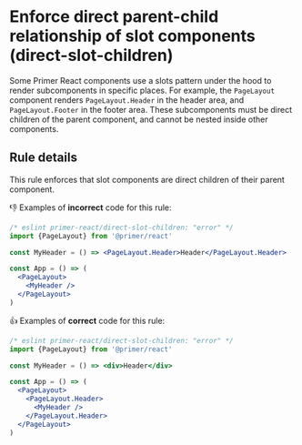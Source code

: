# Enforce direct parent-child relationship of slot components (direct-slot-children)

Some Primer React components use a slots pattern under the hood to render subcomponents in specific places. For example, the `PageLayout` component renders `PageLayout.Header` in the header area, and `PageLayout.Footer` in the footer area. These subcomponents must be direct children of the parent component, and cannot be nested inside other components.

## Rule details

This rule enforces that slot components are direct children of their parent component.

👎 Examples of **incorrect** code for this rule:

```jsx
/* eslint primer-react/direct-slot-children: "error" */
import {PageLayout} from '@primer/react'

const MyHeader = () => <PageLayout.Header>Header</PageLayout.Header>

const App = () => (
  <PageLayout>
    <MyHeader />
  </PageLayout>
)
```

👍 Examples of **correct** code for this rule:

```jsx
/* eslint primer-react/direct-slot-children: "error" */
import {PageLayout} from '@primer/react'

const MyHeader = () => <div>Header</div>

const App = () => (
  <PageLayout>
    <PageLayout.Header>
      <MyHeader />
    </PageLayout.Header>
  </PageLayout>
)
```
